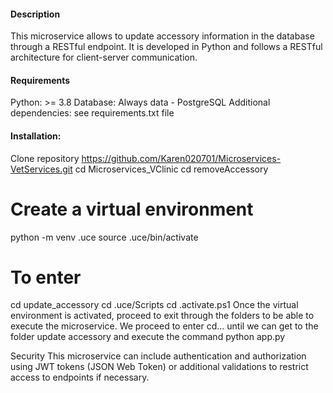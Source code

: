 #### Description
This microservice allows to update accessory information in the database through a RESTful endpoint. It is developed in Python and follows a RESTful architecture for client-server communication.

#### Requirements 
Python: >= 3.8
Database: Always data - PostgreSQL
Additional dependencies: see requirements.txt file

#### Installation:

Clone repository
https://github.com/Karen020701/Microservices-VetServices.git
cd Microservices_VClinic
cd removeAccessory

# Create a virtual environment

python -m venv .uce
source .uce/bin/activate 

# To enter 

cd update_accessory
cd .uce/Scripts 
cd .activate.ps1 
Once the virtual environment is activated, proceed to exit through the folders to be able to execute the microservice.
We proceed to enter cd... until we can get to the folder update accessory and execute the command python app.py

Security
This microservice can include authentication and authorization using JWT tokens (JSON Web Token) or additional validations to restrict access to endpoints if necessary.